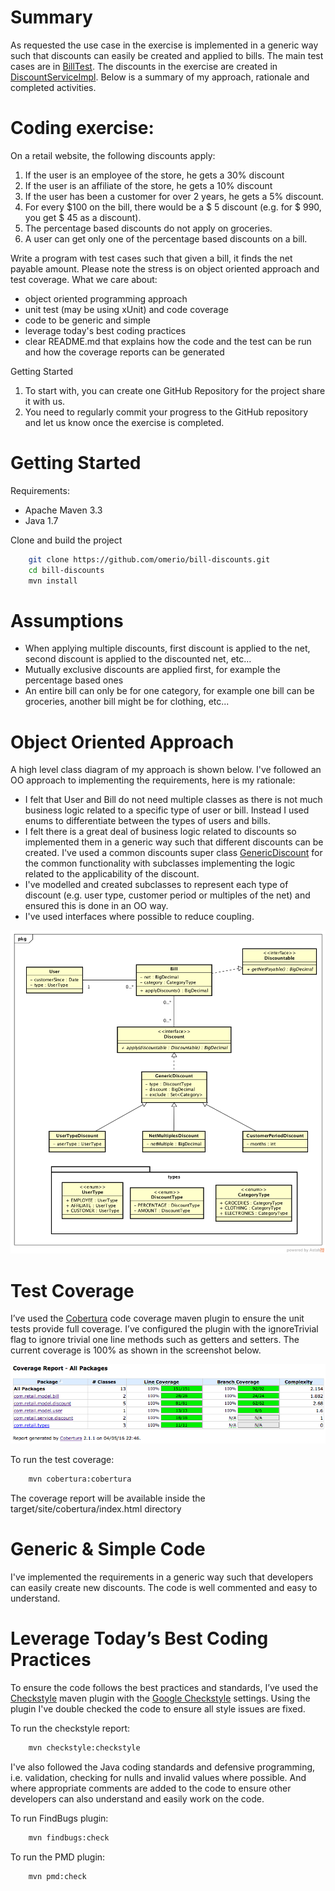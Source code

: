 # Summary
As requested the use case in the exercise is implemented in a generic way such that discounts can easily be created and applied to bills. The main test cases are in
[BillTest](https://github.com/omerio/bill-discounts/blob/master/src/test/java/com/retail/model/bill/BillTest.java). The discounts in the exercise are created in [DiscountServiceImpl](https://github.com/omerio/bill-discounts/blob/master/src/main/java/com/retail/service/discount/DiscountServiceImpl.java). Below is a summary of my approach, rationale and completed activities.

# Coding exercise:

On a retail website, the following discounts apply: 
1. If the user is an employee of the store, he gets a 30% discount 
2. If the user is an affiliate of the store, he gets a 10% discount 
3. If the user has been a customer for over 2 years, he gets a 5% discount. 
4. For every $100 on the bill, there would be a $ 5 discount (e.g. for $ 990, you get $ 45 as a discount). 
5. The percentage based discounts do not apply on groceries. 
6. A user can get only one of the percentage based discounts on a bill. 

Write a program with test cases such that given a bill, it finds the net payable amount. Please note the stress is on object oriented approach and test coverage. What we care about: 


* object oriented programming approach 
* unit test (may be using xUnit) and code coverage 
* code to be generic and simple 
* leverage today's best coding practices 
* clear README.md that explains how the code and the test can be run and how the coverage reports can be generated

Getting Started 
1. To start with, you can create one GitHub Repository for the project share it with us. 
2. You need to regularly commit your progress to the GitHub repository and let us know once the exercise is completed. 

# Getting Started
Requirements:

- Apache Maven 3.3
- Java 1.7

Clone and build the project

```bash
    git clone https://github.com/omerio/bill-discounts.git
    cd bill-discounts
    mvn install
```    

# Assumptions
- When applying multiple discounts, first discount is applied to the net, second discount is applied to the discounted net, etc…
- Mutually exclusive discounts are applied first, for example the percentage based ones
- An entire bill can only be for one category, for example one bill can be groceries, another bill might be for clothing, etc...

# Object Oriented Approach
A high level class diagram of my approach is shown below. I've followed an OO approach to implementing the requirements, here is my rationale:
- I felt that User and Bill do not need multiple classes as there is not much business logic related to a specific type of user or bill. Instead I used enums to differentiate between the types of users and bills.
- I felt there is a great deal of business logic related to discounts so implemented them in a generic way such that different discounts can be created. I've used a common discounts super class [GenericDiscount](https://github.com/omerio/bill-discounts/blob/master/src/main/java/com/retail/model/discount/GenericDiscount.java) for the common functionality with subclasses implementing the logic related to the applicability of the discount. 
- I've modelled and created subclasses to represent each type of discount (e.g. user type, customer period or multiples of the net) and ensured this is done in an OO way.
- I've used interfaces where possible to reduce coupling.

![Alt text](https://github.com/omerio/bill-discounts/blob/master/img/class_diagram.png "Class Diagram")

# Test Coverage

I’ve used the [Cobertura](https://github.com/cobertura/cobertura) code coverage maven plugin to ensure the unit tests provide full coverage. I’ve configured the plugin with the ignoreTrivial flag to ignore trivial one line methods such as getters and setters. The current coverage is 100% as shown in the screenshot below.

![Alt text](https://github.com/omerio/bill-discounts/blob/master/img/code_coverage.png "Test Coverage")

To run the test coverage:

```bash
    mvn cobertura:cobertura
```
The coverage report will be available inside the target/site/cobertura/index.html directory


# Generic & Simple Code

I've implemented the requirements in a generic way such that developers can easily create new discounts. The code is well commented and easy to understand.

# Leverage Today’s Best Coding Practices

To ensure the code follows the best practices and standards, I’ve used the [Checkstyle](https://github.com/checkstyle/checkstyle) maven plugin with the [Google Checkstyle](https://github.com/checkstyle/checkstyle/blob/master/src/main/resources/google_checks.xml) settings. Using the plugin I've double checked the code to ensure all style issues are fixed.

To run the checkstyle report:

```bash
    mvn checkstyle:checkstyle
```

I've also followed the Java coding standards and defensive programming, i.e. validation, checking for nulls and invalid values where possible. And where appropriate comments are added to the code to ensure other developers can also understand and easily work on the code.

To run FindBugs plugin:

```bash
    mvn findbugs:check
```

To run the PMD plugin:

```bash
    mvn pmd:check
```

